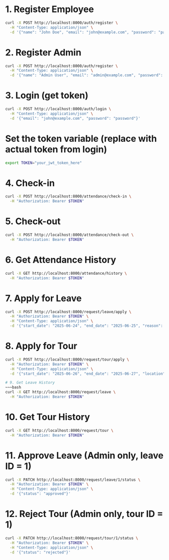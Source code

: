# 1. Register Employee
~~~bash
curl -X POST http://localhost:8000/auth/register \
  -H "Content-Type: application/json" \
  -d '{"name": "John Doe", "email": "john@example.com", "password": "password"}'
~~~

# 2. Register Admin
~~~bash
curl -X POST http://localhost:8000/auth/register \
  -H "Content-Type: application/json" \
  -d '{"name": "Admin User", "email": "admin@example.com", "password": "adminpass", "role": "admin"}'
~~~

# 3. Login (get token)
~~~bash
curl -X POST http://localhost:8000/auth/login \
  -H "Content-Type: application/json" \
  -d '{"email": "john@example.com", "password": "password"}'
~~~

# Set the token variable (replace with actual token from login)
~~~bash
export TOKEN="your_jwt_token_here"
~~~

# 4. Check-in
~~~bash
curl -X POST http://localhost:8000/attendance/check-in \
  -H "Authorization: Bearer $TOKEN"
~~~

# 5. Check-out
~~~bash
curl -X POST http://localhost:8000/attendance/check-out \
  -H "Authorization: Bearer $TOKEN"
~~~

# 6. Get Attendance History
~~~bash
curl -X GET http://localhost:8000/attendance/history \
  -H "Authorization: Bearer $TOKEN"
~~~

# 7. Apply for Leave
~~~bash
curl -X POST http://localhost:8000/request/leave/apply \
  -H "Authorization: Bearer $TOKEN" \
  -H "Content-Type: application/json" \
  -d '{"start_date": "2025-06-24", "end_date": "2025-06-25", "reason": "Personal work"}'
~~~

# 8. Apply for Tour
~~~bash
curl -X POST http://localhost:8000/request/tour/apply \
  -H "Authorization: Bearer $TOKEN" \
  -H "Content-Type: application/json" \
  -d '{"start_date": "2025-06-26", "end_date": "2025-06-27", "location": "Delhi", "reason": "Client meeting"}'

# 9. Get Leave History
~~~bash
curl -X GET http://localhost:8000/request/leave \
  -H "Authorization: Bearer $TOKEN"
~~~

# 10. Get Tour History
~~~bash
curl -X GET http://localhost:8000/request/tour \
  -H "Authorization: Bearer $TOKEN"
~~~

# 11. Approve Leave (Admin only, leave ID = 1)
~~~bash
curl -X PATCH http://localhost:8000/request/leave/1/status \
  -H "Authorization: Bearer $TOKEN" \
  -H "Content-Type: application/json" \
  -d '{"status": "approved"}'
~~~

# 12. Reject Tour (Admin only, tour ID = 1)
~~~bash
curl -X PATCH http://localhost:8000/request/tour/1/status \
  -H "Authorization: Bearer $TOKEN" \
  -H "Content-Type: application/json" \
  -d '{"status": "rejected"}'
~~~
